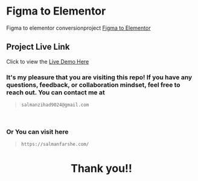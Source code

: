 # Figma to Elementor

Figma to elementor conversionproject [Figma to Elementor](https://salmanfarshe.com/figma-to-elementor)

## Project Live Link

Click to view the [Live Demo Here](https://salmanfarshe.com/figma-to-elementor)

### It's my pleasure that you are visiting this repo! If you have any questions, feedback, or collaboration mindset, feel free to reach out. You can contact me at

> ```
> salmanzihad9024@gmail.com
> ```

<br>

### Or You can visit here

> ```
> https://salmanfarshe.com/
> ```

# <div style="text-align: center !important;"><p>Thank you!!</p></div>
